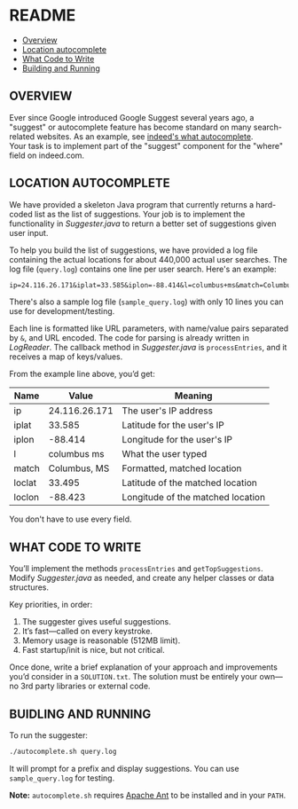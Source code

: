 # README

- [Overview](#overview)
- [Location autocomplete](#location-autocomplete)
- [What Code to Write](#what-code-to-write)
- [Building and Running](#building-and-running)

## OVERVIEW

Ever since Google introduced Google Suggest several years ago, a "suggest" or autocomplete feature has become standard on many search-related websites. As an example, see [indeed's what autocomplete](images/autocomplete.png).  
Your task is to implement part of the "suggest" component for the "where" field on indeed.com.

## LOCATION AUTOCOMPLETE

We have provided a skeleton Java program that currently returns a hard-coded list as the list of suggestions. Your job is to implement the functionality in *Suggester.java* to return a better set of suggestions given user input.

To help you build the list of suggestions, we have provided a log file containing the actual locations for about 440,000 actual user searches. The log file (`query.log`) contains one line per user search. Here's an example:

```txt
ip=24.116.26.171&iplat=33.585&iplon=-88.414&l=columbus+ms&match=Columbus%2C+MS&loclat=33.495&loclon=-88.423
```

There's also a sample log file (`sample_query.log`) with only 10 lines you can use for development/testing.

Each line is formatted like URL parameters, with name/value pairs separated by `&`, and URL encoded. The code for parsing is already written in *LogReader*. The callback method in *Suggester.java* is `processEntries`, and it receives a map of keys/values.

From the example line above, you’d get:

| Name   | Value           | Meaning                                 |
|--------|------------------|-----------------------------------------|
| ip     | 24.116.26.171    | The user's IP address                   |
| iplat  | 33.585           | Latitude for the user's IP              |
| iplon  | -88.414          | Longitude for the user's IP             |
| l      | columbus ms      | What the user typed                     |
| match  | Columbus, MS     | Formatted, matched location             |
| loclat | 33.495           | Latitude of the matched location        |
| loclon | -88.423          | Longitude of the matched location       |

You don't have to use every field.

## WHAT CODE TO WRITE

You’ll implement the methods `processEntries` and `getTopSuggestions`. Modify *Suggester.java* as needed, and create any helper classes or data structures.

Key priorities, in order:

1. The suggester gives useful suggestions.
2. It’s fast—called on every keystroke.
3. Memory usage is reasonable (512MB limit).
4. Fast startup/init is nice, but not critical.

Once done, write a brief explanation of your approach and improvements you’d consider in a `SOLUTION.txt`. The solution must be entirely your own—no 3rd party libraries or external code.

## BUIDLING AND RUNNING

To run the suggester:

```sh
./autocomplete.sh query.log
```

It will prompt for a prefix and display suggestions. You can use `sample_query.log` for testing.

**Note:** `autocomplete.sh` requires [Apache Ant](http://ant.apache.org/) to be installed and in your `PATH`.
